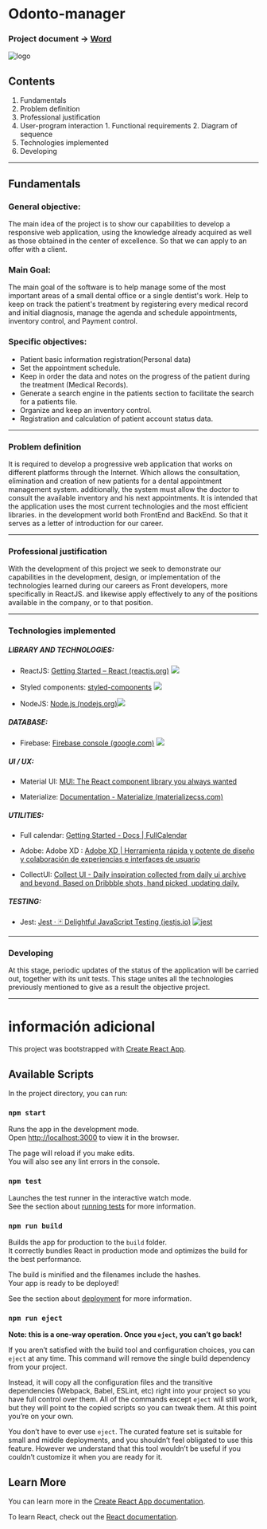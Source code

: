 # Odonto-manager

### Project document -> <a href="https://bit.ly/3Bo5LgA">Word<a/>

<img src="https://i.ibb.co/1KSyVqc/logo.png" alt="logo" border="0">

## Contents

 1. Fundamentals
 2. Problem definition
 3. Professional justification
 4. User-program interaction
		 1.  Functional requirements
          2.  Diagram of sequence
 5. Technologies implemented
 6. Developing
---
##  Fundamentals

### General objective:

The main idea of ​​the project is to show our capabilities to develop a responsive web application, using the knowledge already acquired as well as those obtained in the center of excellence. So that we can apply to an offer with a client.

### Main Goal:

The main goal of the software is to help manage some of the most important areas of a small dental office or a single dentist's work. Help  to keep on track the patient's treatment by registering  every medical record and initial diagnosis, manage the agenda and schedule appointments,  inventory control, and Payment control.

### Specific objectives:

-   Patient basic information registration(Personal data)
-   Set the appointment schedule.
-   Keep in order the data and notes on the progress of the patient during the treatment (Medical Records).
-   Generate a search engine in the patients  section to facilitate the search for a patients file.
-   Organize and keep an inventory control.
-   Registration and calculation of patient account status data.

---
### Problem definition

It is required to develop a progressive web application that works on different platforms through the Internet. Which allows the consultation, elimination and creation of new patients for a dental appointment management system. additionally, the system must allow the doctor to consult the available inventory and his next appointments.  It is intended that the application uses the most current technologies and the most efficient libraries. in the development world both FrontEnd and BackEnd. So that it serves as a letter of introduction for our career.

---
### Professional justification

With the development of this project we seek to demonstrate our capabilities in the development, design, or implementation of the technologies learned during our careers as Front developers, more specifically in ReactJS. and likewise apply effectively to any of the positions available in the company, or to that position.

---
### Technologies implemented

#####  LIBRARY AND TECHNOLOGIES:

-   ReactJS: [Getting Started – React (reactjs.org)](https://reactjs.org/docs/getting-started.html) <img src="https://img.shields.io/badge/-React-000000?style=flat&logo=react&logoColor=00c8ff">
    
-   Styled components: [styled-components](https://styled-components.com/) <img src="https://img.shields.io/badge/Styled-Components-pink">
    
-   NodeJS: [Node.js (nodejs.org)](https://nodejs.org/es/)<img src="https://img.shields.io/badge/-Node.js-3C873A?style=flat&logo=Node.js&logoColor=white">
    
#####  DATABASE:

-   Firebase: [Firebase console (google.com)](https://console.firebase.google.com/u/0/?hl=es-419) <img src="https://img.shields.io/badge/-Firebase-FFA611?style=flat&logo=firebase&logoColor=FFFFFF">
    

##### UI / UX:

-   Material UI: [MUI: The React component library you always wanted](https://mui.com/)
    
-   Materialize:  [Documentation - Materialize (materializecss.com)](https://materializecss.com/)
    
##### UTILITIES:

-   Full calendar: [Getting Started - Docs | FullCalendar](https://fullcalendar.io/docs/getting-started)
    
-   Adobe: Adobe XD : [Adobe XD | Herramienta rápida y potente de diseño y colaboración de experiencias e interfaces de usuario](https://www.adobe.com/la/products/xd.html)
    

-   CollectUI: [Collect UI - Daily inspiration collected from daily ui archive and beyond. Based on Dribbble shots, hand picked, updating daily.](https://collectui.com/)
    

##### TESTING:

-   Jest: [Jest · 🃏 Delightful JavaScript Testing (jestjs.io)](https://jestjs.io/) [![jest](https://jestjs.io/img/jest-badge.svg)](https://github.com/facebook/jest)
---
### Developing

At this stage, periodic updates of the status of the application will be carried out, together with its unit tests.  This stage unites all the technologies previously mentioned to give as a result the objective project.

---
# información adicional

This project was bootstrapped with [Create React App](https://github.com/facebook/create-react-app).

## Available Scripts

In the project directory, you can run:

### `npm start`

Runs the app in the development mode.<br>
Open [http://localhost:3000](http://localhost:3000) to view it in the browser.

The page will reload if you make edits.<br>
You will also see any lint errors in the console.

### `npm test`

Launches the test runner in the interactive watch mode.<br>
See the section about [running tests](https://facebook.github.io/create-react-app/docs/running-tests) for more information.

### `npm run build`

Builds the app for production to the `build` folder.<br>
It correctly bundles React in production mode and optimizes the build for the best performance.

The build is minified and the filenames include the hashes.<br>
Your app is ready to be deployed!

See the section about [deployment](https://facebook.github.io/create-react-app/docs/deployment) for more information.

### `npm run eject`

**Note: this is a one-way operation. Once you `eject`, you can’t go back!**

If you aren’t satisfied with the build tool and configuration choices, you can `eject` at any time. This command will remove the single build dependency from your project.

Instead, it will copy all the configuration files and the transitive dependencies (Webpack, Babel, ESLint, etc) right into your project so you have full control over them. All of the commands except `eject` will still work, but they will point to the copied scripts so you can tweak them. At this point you’re on your own.

You don’t have to ever use `eject`. The curated feature set is suitable for small and middle deployments, and you shouldn’t feel obligated to use this feature. However we understand that this tool wouldn’t be useful if you couldn’t customize it when you are ready for it.

## Learn More

You can learn more in the [Create React App documentation](https://facebook.github.io/create-react-app/docs/getting-started).

To learn React, check out the [React documentation](https://reactjs.org/).
